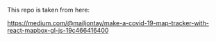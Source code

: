 This repo is taken from here:

https://medium.com/@mailjontay/make-a-covid-19-map-tracker-with-react-mapbox-gl-js-19c466416400

